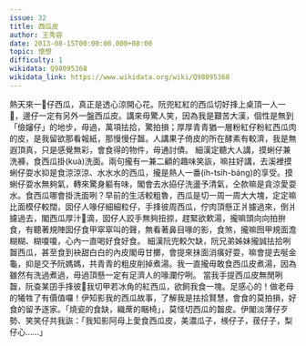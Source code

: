 ```yaml
---
issue: 32
title: 西瓜皮
author: 王秀容
date: 2013-08-15T00:00:00.000+08:00
topic: 懷想
difficulty: 1
wikidata: Q98095368
wikidata_link: https://www.wikidata.org/wiki/Q98095368
---
```

熱天來一𥐵仔西瓜，真正是透心涼開心花。阮兜紅紅的西瓜切好捀上桌頂一人一𥐵，邊仔一定有另外一盤西瓜皮。講來毋驚人笑，因為我是艱苦大漢，個性是無到「儉嬸仔」的地步，毋過，萬項抾拾，驚拍損；厚厚青青猶一層粉紅仔粉紅西瓜肉的皮，是我留欲那看報紙，那慢慢仔齧。人講果子倚皮的所在酵素有較濟，我是無遐頂真，只是感覺無彩，會食得的物件，毋通討債。
細漢定聽大人講，摸蜊仔兼洗褲，食西瓜掛(kuà)洗面。兩句攏有一兼二顧的趣味笑詼，嘛拄好講，去溪裡摸蜊仔耍水抑是食涼涼涼、水水水的西瓜，攏是熱人一番(ih-tsih-báng)的享受。摸蜊仔耍水無夠氣，轉來驚身軀有味，閣會去水拹仔洗盪予清氣，仝款嘛是貪涼愛耍水。食西瓜哪會掛洗面咧？早前的生活較粗魯，西瓜是切一周一周大大塊，定定嘛比面模仔較闊，囡仔人喙仔細細粒仔，手捀彼周西瓜，佇肉頂懸正爿攄過來，倒爿攄過去，閣西瓜厚汁𠢕滴，囡仔人跤手無夠扭掠，趕緊欲欶湯，攏嘛頭向向拍拚食，有聽著規陣囡仔食甲窣窣叫的聲，無看著鼻目喙的影，食煞，攏嘛囫甲規面澹糊糊、糊嗄嗄，心內一直喝好食好食。
細漢阮兜較欠缺，阮兄弟姊妹攏誠抾拾咧齧西瓜，甚至食到袂甜白白的內皮閣毋甘擲，會提來抹面消癀好耍，嘛會提去唌金龜，抑是交予阮媽媽，共青青的粗皮削掉煮湯。我一直攏毋敢食西瓜皮煮湯，因為雖然有洗過煮過，毋過頂懸一定有足濟人的喙瀾佇咧。
當我手提西瓜皮無閒咧齧，阮查某囝手捀彼𥐵我切甲若冰角的紅西瓜，欲飼我食一塊。足感心的！做老母的犧牲了有價值囉！伊知影我的西瓜故事，了解我是抾拾賢慧，會食的莫拍損，好食的留予逐家。「燒瓷的食缺，織蓆的睏椅」，莫怪切西瓜的齧皮。伊閣淡薄仔歹勢、笑笑仔共我詼：「我知影阿母上愛食西瓜皮，美濃瓜子，檨仔子，菝仔子，梨仔心……」
